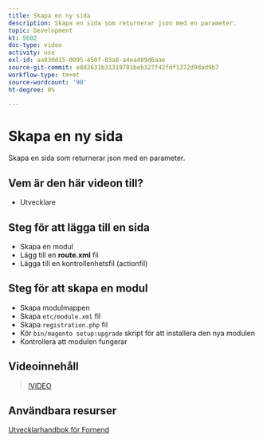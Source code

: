 ```yaml
---
title: Skapa en ny sida
description: Skapa en sida som returnerar json med en parameter.
topic: Development
kt: 5602
doc-type: video
activity: use
exl-id: aa830d15-0095-450f-83a8-a4ea489d6aae
source-git-commit: e8d2631b31319701beb327f42fdf1372d9dad9b7
workflow-type: tm+mt
source-wordcount: '90'
ht-degree: 0%

---
```


# Skapa en ny sida

Skapa en sida som returnerar json med en parameter.

## Vem är den här videon till?

- Utvecklare

## Steg för att lägga till en sida

- Skapa en modul
- Lägg till en **route.xml** fil
- Lägga till en kontrollenhetsfil (actionfil)

## Steg för att skapa en modul

- Skapa modulmappen
- Skapa `etc/module.xml` fil
- Skapa `registration.php` fil
- Kör `bin/magento setup:upgrade` skript för att installera den nya modulen
- Kontrollera att modulen fungerar

## Videoinnehåll

>[!VIDEO](https://video.tv.adobe.com/v/35816?quality=12&learn=on)

## Användbara resurser

[Utvecklarhandbok för Fornend](https://developer.adobe.com/commerce/frontend-core/guide/)
